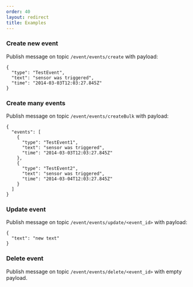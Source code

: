 ```yaml
---
order: 40
layout: redirect
title: Examples
---
```


### Create new event
  
  Publish message on topic `/event/events/create` with payload:
  ```
  {
    "type": "TestEvent",
    "text": "sensor was triggered",
    "time": "2014-03-03T12:03:27.845Z"
  }
  ```
### Create many events
  
  Publish message on topic `/event/events/createBulk` with payload:
  ```
  {
    "events": [
      {
        "type": "TestEvent1",
        "text": "sensor was triggered",
        "time": "2014-03-03T12:03:27.845Z"
      },
      {
        "type": "TestEvent2",
        "text": "sensor was triggered",
        "time": "2014-03-04T12:03:27.845Z"
      }
    ]
  }
  ```
  
### Update event

  Publish message on topic `/event/events/update/<event_id>` with payload:
  ```
  {
    "text": "new text"
  }
  ```
  
### Delete event

  Publish message on topic `/event/events/delete/<event_id>` with empty payload.
